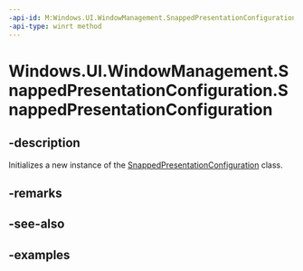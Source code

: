 ```yaml
---
-api-id: M:Windows.UI.WindowManagement.SnappedPresentationConfiguration.#ctor
-api-type: winrt method
---
```


<!-- Method syntax.
public SnappedPresentationConfiguration.SnappedPresentationConfiguration()
-->

# Windows.UI.WindowManagement.SnappedPresentationConfiguration.SnappedPresentationConfiguration

## -description

Initializes a new instance of the [SnappedPresentationConfiguration](snappedpresentationconfiguration.md) class.

## -remarks

## -see-also

## -examples

